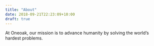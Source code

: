 ```yaml
---
title: "About"
date: 2018-09-21T22:23:09+10:00
draft: true
---
```


At Oneoak, our mission is to advance humanity by solving the world’s hardest problems. 
